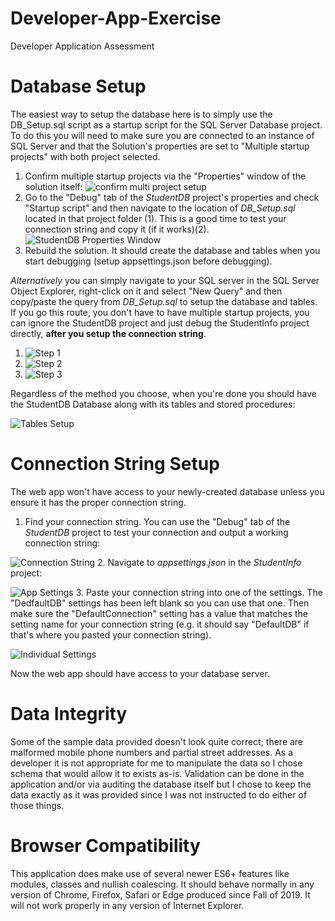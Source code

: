 # Developer-App-Exercise
Developer Application  Assessment

# Database Setup
The easiest way to setup the database here is to simply use the DB_Setup.sql script as a startup script for the SQL Server Database project. To do this you will need to make sure you are connected to an instance of SQL Server and that the Solution's properties are set to "Multiple startup projects" with both project selected. 

1. Confirm multiple startup projects via the "Properties" window of the solution itself: 
  ![confirm multi project setup](https://i.imgur.com/hp6cg0k.png)
2. Go to the "Debug" tab of the *StudentDB* project's properties and check "Startup script" and then navigate to the location of *DB_Setup.sql* located in that project folder (1). This is a good time to test your connection string and copy it (if it works)(2).  
  ![StudentDB Properties Window](https://i.imgur.com/KYBXA87.png)
3. Rebuild the solution. It should create the database and tables when you start debugging (setup appsettings.json before debugging). 

*Alternatively* you can simply navigate to your SQL server in the SQL Server Object Explorer, right-click on it and select "New Query" and then copy/paste the query from *DB_Setup.sql* to setup the database and tables. If you go this route, you don't have to have multiple startup projects, you can ignore the StudentDB project and just debug the StudentInfo project directly, **after you setup the connection string**. 

1. ![Step 1](https://i.imgur.com/wmH6T3g.png)
2. ![Step 2](https://i.imgur.com/ubwJiXp.png)
3. ![Step 3](https://i.imgur.com/OTFIJ1X.png)

Regardless of the method you choose, when you're done you should have the StudentDB Database along with its tables and stored procedures: 

![Tables Setup](https://i.imgur.com/Tcdoy6V.png)

# Connection String Setup
The web app won't have access to your newly-created database unless you ensure it has the proper connection string. 
1. Find your connection string. You can use the "Debug" tab of the _StudentDB_ project to test your connection and output a working connection string: 

  ![Connection String](https://i.imgur.com/NchmHIu.png)
2. Navigate to *appsettings.json* in the _StudentInfo_ project: 

  ![App Settings](https://i.imgur.com/REu0fmF.png)
3. Paste your connection string into one of the settings. The "DedfaultDB" settings has been left blank so you can use that one. Then make sure the "DefaultConnection" setting has a value that matches the setting name for your connection string (e.g. it should say "DefaultDB" if that's where you pasted your connection string). 

  ![Individual Settings](https://i.imgur.com/NHVnQOh.png)
  
Now the web app should have access to your database server. 

# Data Integrity
Some of the sample data provided doesn't look quite correct; there are malformed mobile phone numbers and partial street addresses. As a developer it is not appropriate for me to manipulate the data so I chose schema that would allow it to exists as-is. Validation can be done in the application and/or via auditing the database itself but I chose to keep the data exactly as it was provided since I was not instructed to do either of those things. 

# Browser Compatibility
This application does make use of several newer ES6+ features like modules, classes and nullish coalescing. It should behave normally in any version of Chrome, Firefox, Safari or Edge produced since Fall of 2019. It will not work properly in any version of Internet Explorer. 
